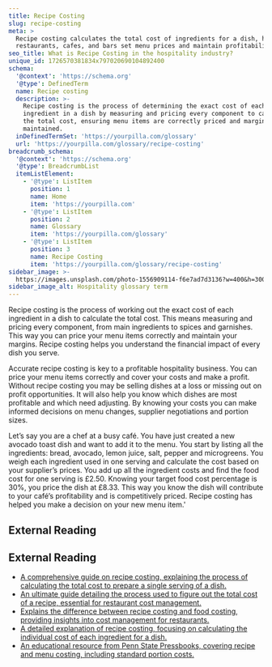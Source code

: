 ```yaml
---
title: Recipe Costing
slug: recipe-costing
meta: >
  Recipe costing calculates the total cost of ingredients for a dish, helping
  restaurants, cafes, and bars set menu prices and maintain profitability.
seo_title: What is Recipe Costing in the hospitality industry?
unique_id: 1726570381834x797020690104892400
schema:
  '@context': 'https://schema.org'
  '@type': DefinedTerm
  name: Recipe costing
  description: >-
    Recipe costing is the process of determining the exact cost of each
    ingredient in a dish by measuring and pricing every component to calculate
    the total cost, ensuring menu items are correctly priced and margins
    maintained.
  inDefinedTermSet: 'https://yourpilla.com/glossary'
  url: 'https://yourpilla.com/glossary/recipe-costing'
breadcrumb_schema:
  '@context': 'https://schema.org'
  '@type': BreadcrumbList
  itemListElement:
    - '@type': ListItem
      position: 1
      name: Home
      item: 'https://yourpilla.com'
    - '@type': ListItem
      position: 2
      name: Glossary
      item: 'https://yourpilla.com/glossary'
    - '@type': ListItem
      position: 3
      name: Recipe Costing
      item: 'https://yourpilla.com/glossary/recipe-costing'
sidebar_image: >-
  https://images.unsplash.com/photo-1556909114-f6e7ad7d3136?w=400&h=300&fit=crop&auto=format
sidebar_image_alt: Hospitality glossary term
---
```


Recipe costing is the process of working out the exact cost of each ingredient in a dish to calculate the total cost. This means measuring and pricing every component, from main ingredients to spices and garnishes. This way you can price your menu items correctly and maintain your margins. Recipe costing helps you understand the financial impact of every dish you serve.

Accurate recipe costing is key to a profitable hospitality business. You can price your menu items correctly and cover your costs and make a profit. Without recipe costing you may be selling dishes at a loss or missing out on profit opportunities. It will also help you know which dishes are most profitable and which need adjusting. By knowing your costs you can make informed decisions on menu changes, supplier negotiations and portion sizes.

Let’s say you are a chef at a busy café. You have just created a new avocado toast dish and want to add it to the menu. You start by listing all the ingredients: bread, avocado, lemon juice, salt, pepper and microgreens. You weigh each ingredient used in one serving and calculate the cost based on your supplier’s prices. You add up all the ingredient costs and find the food cost for one serving is £2.50. Knowing your target food cost percentage is 30%, you price the dish at £8.33. This way you know the dish will contribute to your café’s profitability and is competitively priced. Recipe costing has helped you make a decision on your new menu item.'

## External Reading



## External Reading

*   [A comprehensive guide on recipe costing, explaining the process of calculating the total cost to prepare a single serving of a dish.](https://bepbackoffice.com/blog/recipe-costing-101/)
*   [An ultimate guide detailing the process used to figure out the total cost of a recipe, essential for restaurant cost management.](https://www.chefcollective.com.au/blog/ultimate-guide-recipe-costing/)
*   [Explains the difference between recipe costing and food costing, providing insights into cost management for restaurants.](https://www.restaurant365.com/blog/recipe-costing-vs-food-costing/)
*   [A detailed explanation of recipe costing, focusing on calculating the individual cost of each ingredient for a dish.](https://www.lightspeedhq.com/blog/recipe-costing/)
*   [An educational resource from Penn State Pressbooks, covering recipe and menu costing, including standard portion costs.](https://psu.pb.unizin.org/hmd329/chapter/ch7/)
